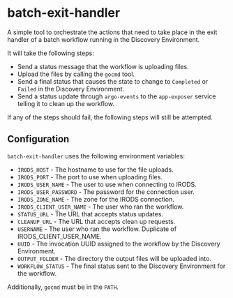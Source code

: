 # batch-exit-handler

A simple tool to orchestrate the actions that need to take place in the exit handler of a batch workflow running in the Discovery Environment.

It will take the following steps:
* Send a status message that the workflow is uploading files.
* Upload the files by calling the `gocmd` tool.
* Send a final status that causes the state to change to `Completed` or `Failed` in the Discovery Environment.
* Send a status update through `argo-events` to the `app-exposer` service telling it to clean up the workflow.

If any of the steps should fail, the following steps will still be attempted.

## Configuration

`batch-exit-handler` uses the following environment variables:
* `IRODS_HOST` - The hostname to use for the file uploads.
* `IRODS_PORT` - The port to use when uploading files.
* `IRODS_USER_NAME` - The user to use when connecting to IRODS.
* `IRODS_USER_PASSWORD` - The password for the connection user.
* `IRODS_ZONE_NAME` - The zone for the IRODS connection.
* `IRODS_CLIENT_USER_NAME` - The user who ran the workflow.
* `STATUS_URL` - The URL that accepts status updates.
* `CLEANUP_URL` - The URL that accepts clean up requests.
* `USERNAME` - The user who ran the workflow. Duplicate of IRODS_CLIENT_USER_NAME.
* `UUID` - The invocation UUID assigned to the workflow by the Discovery Environment.
* `OUTPUT_FOLDER` - The directory the output files will be uploaded into.
* `WORKFLOW_STATUS` - The final status sent to the Discovery Environment for the workflow.

Additionally, `gocmd` must be in the `PATH`.

